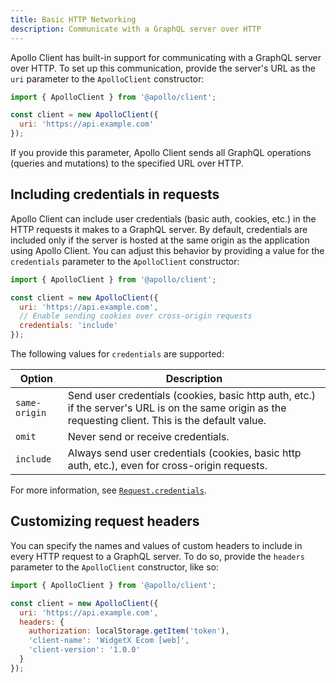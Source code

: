 ```yaml
---
title: Basic HTTP Networking
description: Communicate with a GraphQL server over HTTP
---
```


Apollo Client has built-in support for communicating with a GraphQL server over HTTP. To set up this communication, provide the server's URL as the `uri` parameter to the `ApolloClient` constructor:

```js
import { ApolloClient } from '@apollo/client';

const client = new ApolloClient({
  uri: 'https://api.example.com'
});
```

If you provide this parameter, Apollo Client sends all GraphQL operations (queries and mutations) to the specified URL over HTTP.

## Including credentials in requests

Apollo Client can include user credentials (basic auth, cookies, etc.) in the HTTP requests it makes to a GraphQL server. By default, credentials are included only if the server is hosted at the same origin as the application using Apollo Client. You can adjust this behavior by providing a value for the `credentials` parameter to the `ApolloClient` constructor:

```js
import { ApolloClient } from '@apollo/client';

const client = new ApolloClient({
  uri: 'https://api.example.com',
  // Enable sending cookies over cross-origin requests
  credentials: 'include'
});
```

The following values for `credentials` are supported:

| Option | Description |
| - | - |
| `same-origin` | Send user credentials (cookies, basic http auth, etc.) if the server's URL is on the same origin as the requesting client. This is the default value. |
| `omit` | Never send or receive credentials. |
| `include` | Always send user credentials (cookies, basic http auth, etc.), even for cross-origin requests. |

For more information, see [`Request.credentials`](https://developer.mozilla.org/en-US/docs/Web/API/Request/credentials).

## Customizing request headers

You can specify the names and values of custom headers to include in every HTTP request to a GraphQL server. To do so, provide the `headers` parameter to the  `ApolloClient` constructor, like so:

```js
import { ApolloClient } from '@apollo/client';

const client = new ApolloClient({
  uri: 'https://api.example.com',
  headers: {
    authorization: localStorage.getItem('token'),
    'client-name': 'WidgetX Ecom [web]',
    'client-version': '1.0.0'
  }
});
```
